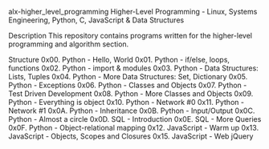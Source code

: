  alx-higher_level_programming
Higher-Level Programming - Linux, Systems Engineering, Python, C, JavaScript & Data Structures

Description
This repository contains programs written for the higher-level programming and algorithm section.

Structure
0x00. Python - Hello, World
0x01. Python - if/else, loops, functions
0x02. Python - import & modules
0x03. Python - Data Structures: Lists, Tuples
0x04. Python - More Data Structures: Set, Dictionary
0x05. Python - Exceptions
0x06. Python - Classes and Objects
0x07. Python - Test Driven Development
0x08. Python - More Classes and Objects
0x09. Python - Everything is object
0x10. Python - Network #0
0x11. Python - Network #1
0x0A. Python - Inheritance
0x0B. Python - Input/Output
0x0C. Python - Almost a circle
0x0D. SQL - Introduction
0x0E. SQL - More Queries
0x0F. Python - Object-relational mapping
0x12. JavaScript - Warm up
0x13. JavaScript - Objects, Scopes and Closures
0x15. JavaScript - Web jQuery
